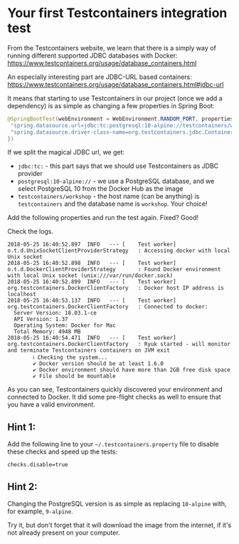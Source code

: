 # Your first Testcontainers integration test

From the Testcontainers website, we learn that there is a simply way of running different supported JDBC databases with Docker:  
https://www.testcontainers.org/usage/database_containers.html

An especially interesting part are JDBC-URL based containers:  
https://www.testcontainers.org/usage/database_containers.html#jdbc-url

It means that starting to use Testcontainers in our project (once we add a dependency) is as simple as changing a few properties in Spring Boot:
```java
@SpringBootTest(webEnvironment = WebEnvironment.RANDOM_PORT, properties = {
 "spring.datasource.url=jdbc:tc:postgresql:10-alpine://testcontainers/workshop",
 "spring.datasource.driver-class-name=org.testcontainers.jdbc.ContainerDatabaseDriver"
})
```

If we split the magical JDBC url, we get:
- `jdbc:tc:` - this part says that we should use Testcontainers as JDBC provider
- `postgresql:10-alpine://` - we use a PostgreSQL database, and we select PostgreSQL 10 from the Docker Hub as the image
- `testcontainers/workshop` - the host name (can be anything) is `testcontainers` and the database name is `workshop`. Your choice!

Add the following properties and run the test again. Fixed? Good!

Check the logs.
```
2018-05-25 16:40:52.897  INFO   --- [    Test worker] o.t.d.UnixSocketClientProviderStrategy   : Accessing docker with local Unix socket
2018-05-25 16:40:52.898  INFO   --- [    Test worker] o.t.d.DockerClientProviderStrategy       : Found Docker environment with local Unix socket (unix:///var/run/docker.sock)
2018-05-25 16:40:52.899  INFO   --- [    Test worker] org.testcontainers.DockerClientFactory   : Docker host IP address is localhost
2018-05-25 16:40:53.137  INFO   --- [    Test worker] org.testcontainers.DockerClientFactory   : Connected to docker: 
  Server Version: 18.03.1-ce
  API Version: 1.37
  Operating System: Docker for Mac
  Total Memory: 4948 MB
2018-05-25 16:40:54.471  INFO   --- [    Test worker] org.testcontainers.DockerClientFactory   : Ryuk started - will monitor and terminate Testcontainers containers on JVM exit
        ℹ︎ Checking the system...
        ✔ Docker version should be at least 1.6.0
        ✔ Docker environment should have more than 2GB free disk space
        ✔ File should be mountable
```

As you can see, Testcontainers quickly discovered your environment and connected to Docker. It did some pre-flight checks as well to ensure that you have a valid environment.

## Hint 1:
Add the following line to your `~/.testcontainers.property` file to disable these checks and speed up the tests:
```
checks.disable=true
```

## Hint 2:
Changing the PostgreSQL version is as simple as replacing `10-alpine` with, for example, `9-alpine`. 

Try it, but don't forget that it will download the image from the internet, if it's not already present on your computer.
